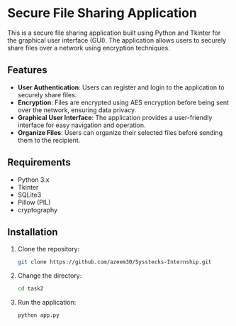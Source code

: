 # Secure File Sharing Application

This is a secure file sharing application built using Python and Tkinter for the graphical user interface (GUI). The application allows users to securely share files over a network using encryption techniques.

## Features

- **User Authentication**: Users can register and login to the application to securely share files.
- **Encryption**: Files are encrypted using AES encryption before being sent over the network, ensuring data privacy.
- **Graphical User Interface**: The application provides a user-friendly interface for easy navigation and operation.
- **Organize Files**: Users can organize their selected files before sending them to the recipient.

## Requirements

- Python 3.x
- Tkinter
- SQLite3
- Pillow (PIL)
- cryptography

## Installation

1. Clone the repository:

   ```bash
   git clone https://github.com/azeem30/Sysstecks-Internship.git
   ```

2. Change the directory:

   ```bash
   cd task2
   ```
3. Run the application:

   ```bash
   python app.py
   ```